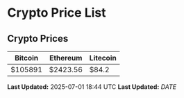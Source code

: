 # Crypto Price List

## Crypto Prices
| Bitcoin | Ethereum | Litecoin |
| ------- | -------- | -------- |
| $105891 | $2423.56 | $84.2 |
**Last Updated:** 2025-07-01 18:44 UTC
**Last Updated:** $DATE$
